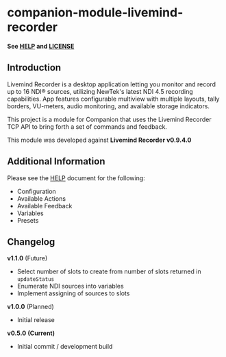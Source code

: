 # companion-module-livemind-recorder

**See [HELP](./HELP.md) and [LICENSE](./LICENSE)**

## Introduction

Livemind Recorder is a desktop application letting you monitor and record up to 16 NDI® sources, utilizing NewTek's latest NDI 4.5 recording capabilities. App features configurable multiview with multiple layouts, tally borders, VU-meters, audio monitoring, and available storage indicators.

This project is a module for Companion that uses the Livemind Recorder TCP API to bring forth a set of commands and feedback.

This module was developed against **Livemind Recorder v0.9.4.0**

## Additional Information

Please see the [HELP](/HELP.md) document for the following:

- Configuration
- Available Actions
- Available Feedback
- Variables
- Presets

## Changelog

**v1.1.0** (Future)
- Select number of slots to create from number of slots returned in `updateStatus`
- Enumerate NDI sources into variables
- Implement assigning of sources to slots

**v1.0.0** (Planned)

- Initial release

**v0.5.0** **(Current)**

- Initial commit / development build
